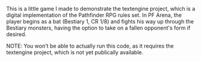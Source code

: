 This is a little game I made to demonstrate the textengine project, which is a 
digital implementation of the Pathfinder RPG rules set. In PF Arena, the player 
begins as a bat (Bestiary 1, CR 1/8) and fights his way up through the Bestiary 
monsters, having the option to take on a fallen opponent's form if desired.

NOTE: You won't be able to actually run this code, as it requires the textengine
project, which is not yet publically available.
